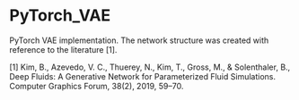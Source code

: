 # PyTorch_VAE
PyTorch VAE implementation.
The network structure was created with reference to the literature [1].

[1] Kim, B., Azevedo, V. C., Thuerey, N., Kim, T., Gross, M., & Solenthaler, B., Deep Fluids: A Generative Network for Parameterized Fluid Simulations. Computer Graphics Forum, 38(2), 2019, 59–70.
